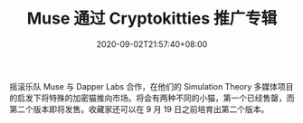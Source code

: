 ﻿---
title: "Muse 通过 Cryptokitties 推广专辑"
date: 2020-09-02T21:57:40+08:00
lastmod: 2020-09-02T16:45:40+08:00
draft: false
authors: ["Darrel"]
description: "摇滚乐队 Muse 与 Dapper Labs 合作，在他们的 Simulation Theory 多媒体项目的启发下将特殊的加密猫推向市场。将会有两种不同的小猫，第一个已经售罄，而第二个版本即将发售。收藏家还可以在 9 月 19 日之前培育出第二个版本。"
featuredImage: "muse-promotes-album-through-cryptokitties.png"
tags: ["Virtual World","虚拟世界","Play to Earn"]
categories: ["news"]
news: ["虚拟世界"]
weight: 
lightgallery: true
pinned: false
recommend: false
recommend1: false
---

摇滚乐队 Muse 与 Dapper Labs 合作，在他们的 Simulation Theory 多媒体项目的启发下将特殊的加密猫推向市场。将会有两种不同的小猫，第一个已经售罄，而第二个版本即将发售。收藏家还可以在 9 月 19 日之前培育出第二个版本。

<!--more-->

